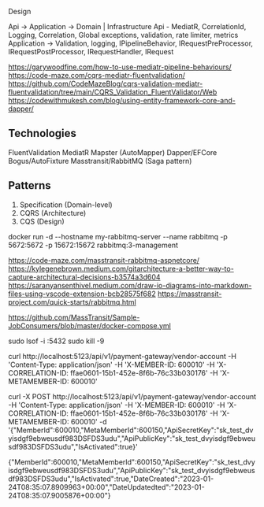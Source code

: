 Design

Api -> Application -> Domain | Infrastructure
Api - MediatR, CorrelationId, Logging, Correlation, Global exceptions, validation, 
    rate limiter, metrics
Application -> Validation, logging, IPipelineBehavior, IRequestPreProcessor, IRequestPostProcessor,
    IRequestHandler, IRequest

https://garywoodfine.com/how-to-use-mediatr-pipeline-behaviours/
https://code-maze.com/cqrs-mediatr-fluentvalidation/
https://github.com/CodeMazeBlog/cqrs-validation-mediatr-fluentvalidation/tree/main/CQRS_Validation_FluentValidator/Web
https://codewithmukesh.com/blog/using-entity-framework-core-and-dapper/

Technologies
------------
FluentValidation
MediatR
Mapster (AutoMapper)
Dapper/EFCore
Bogus/AutoFixture
Masstransit/RabbitMQ (Saga pattern)


Patterns
--------
1) Specification (Domain-level)
2) CQRS (Architecture)
3) CQS (Design)

docker run -d --hostname my-rabbitmq-server --name rabbitmq -p 5672:5672 -p 15672:15672 rabbitmq:3-management

https://code-maze.com/masstransit-rabbitmq-aspnetcore/
https://kylegenebrown.medium.com/gitarchitecture-a-better-way-to-capture-architectural-decisions-b3574a3d604
https://saranyansenthivel.medium.com/draw-io-diagrams-into-markdown-files-using-vscode-extension-bcb28575f682
https://masstransit-project.com/quick-starts/rabbitmq.html

https://github.com/MassTransit/Sample-JobConsumers/blob/master/docker-compose.yml

sudo lsof -i :5432
sudo kill -9 <PID>

curl http://localhost:5123/api/v1/payment-gateway/vendor-account -H 'Content-Type: application/json' -H 'X-MEMBER-ID: 600010' -H 'X-CORRELATION-ID: ffae0601-15b1-452e-8f6b-76c33b030176' -H 'X-METAMEMBER-ID: 600010'

curl -X POST http://localhost:5123/api/v1/payment-gateway/vendor-account -H 'Content-Type: application/json' -H 'X-MEMBER-ID: 600010' -H 'X-CORRELATION-ID: ffae0601-15b1-452e-8f6b-76c33b030176' -H 'X-METAMEMBER-ID: 600010' -d '{"MemberId":600010,"MetaMemberId":600150,"ApiSecretKey":"sk_test_dvyisdgf9ebweusdf983DSFDS3udu","ApiPublicKey":"sk_test_dvyisdgf9ebweusdf983DSFDS3udu","IsActivated":true}'

{"MemberId":600010,"MetaMemberId":600150,"ApiSecretKey":"sk_test_dvyisdgf9ebweusdf983DSFDS3udu","ApiPublicKey":"sk_test_dvyisdgf9ebweusdf983DSFDS3udu","IsActivated":true,"DateCreated":"2023-01-24T08:35:07.8909963+00:00","DateUpdatedted":"2023-01-24T08:35:07.9005876+00:00"}